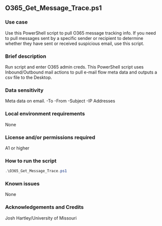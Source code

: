 ## O365_Get_Message_Trace.ps1

### Use case

Use this PowerShell script to pull O365 message tracking info.  If you need to pull messages sent by a specific sender or recipient to determine whether they have sent or received suspicious email, use this script.

### Brief description

Run script and enter O365 admin creds. This PowerShell script uses Inbound/Outbound mail actions to pull e-mail flow meta data and outputs a csv file to the Desktop. 

### Data sensitivity
Meta data on email. 
-To
-From
-Subject
-IP Addresses

### Local environment requirements
None

### License and/or permissions required

A1 or higher

### How to run the script
```` powershell
.\O365_Get_Message_Trace.ps1
````

### Known issues
None

### Acknowledgements and Credits
Josh Hartley/University of Missouri
